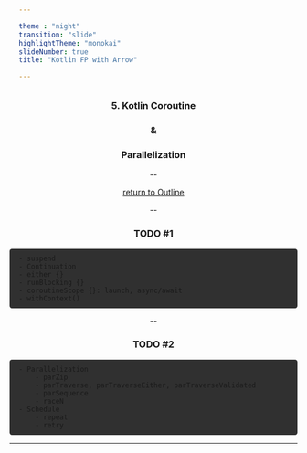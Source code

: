 ```yaml
---

theme : "night"
transition: "slide"
highlightTheme: "monokai"
slideNumber: true
title: "Kotlin FP with Arrow"

---
```


### 5. Kotlin Coroutine
### &
### Parallelization

<style>
pre {
  background: #303030;
  padding: 10px 16px;
  border-radius: 0.3em;
  counter-reset: line;
}
pre code[class*="="] .line {
  display: block;
  line-height: 1.8rem;
  font-size: 1em;
}
pre code[class*="="] .line:before {
  counter-increment: line;
  content: counter(line);
  display: inline-block;
  border-right: 3px solid #6ce26c !important;
  padding: 0 .5em;
  margin-right: .5em;
  color: #afafaf !important;
  width: 24px;
  text-align: right;
}

.reveal .slides > section > section {
  text-align: center; 
}

h1,h2,h3,h4 {
  text-align: center;
}

p {
  text-align: center;
}
</style>

--

[return to Outline](../../export/#/2)

--

### TODO #1

```
- suspend
- Continuation
- either {}
- runBlocking {}
- coroutineScope {}: launch, async/await
- withContext()
```

--

### TODO #2

```
- Parallelization
    - parZip
    - parTraverse, parTraverseEither, parTraverseValidated
    - parSequence
    - raceN
- Schedule
    - repeat
    - retry
```
---

